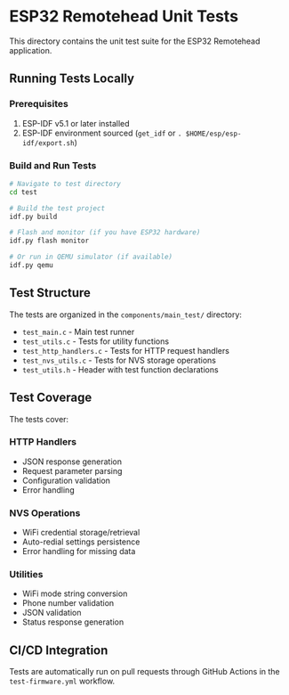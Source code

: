 # ESP32 Remotehead Unit Tests

This directory contains the unit test suite for the ESP32 Remotehead application.

## Running Tests Locally

### Prerequisites

1. ESP-IDF v5.1 or later installed
2. ESP-IDF environment sourced (`get_idf` or `. $HOME/esp/esp-idf/export.sh`)

### Build and Run Tests

```bash
# Navigate to test directory
cd test

# Build the test project
idf.py build

# Flash and monitor (if you have ESP32 hardware)
idf.py flash monitor

# Or run in QEMU simulator (if available)
idf.py qemu
```

## Test Structure

The tests are organized in the `components/main_test/` directory:

- `test_main.c` - Main test runner
- `test_utils.c` - Tests for utility functions
- `test_http_handlers.c` - Tests for HTTP request handlers
- `test_nvs_utils.c` - Tests for NVS storage operations
- `test_utils.h` - Header with test function declarations

## Test Coverage

The tests cover:

### HTTP Handlers
- JSON response generation
- Request parameter parsing
- Configuration validation
- Error handling

### NVS Operations
- WiFi credential storage/retrieval
- Auto-redial settings persistence
- Error handling for missing data

### Utilities
- WiFi mode string conversion
- Phone number validation
- JSON validation
- Status response generation

## CI/CD Integration

Tests are automatically run on pull requests through GitHub Actions in the `test-firmware.yml` workflow.